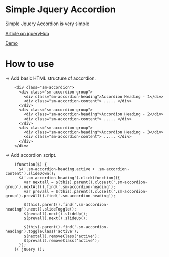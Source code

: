 Simple Jquery Accordion
=================================

Simple Jquery Accordion is very simple

[Article on jqueryHub](#)

[Demo](#)


How to use
==========

=> Add basic HTML structure of accordion.

        <div class="sm-accordion">
          <div class="sm-accordion-group">
            <div class="sm-accordion-heading">Accordion Heading - 1</div>
            <div class="sm-accordion-content"> ..... </div>
          </div>
          <div class="sm-accordion-group">
            <div class="sm-accordion-heading">Accordion Heading - 2</div>
            <div class="sm-accordion-content"> ..... </div>
          </div>
          <div class="sm-accordion-group">
            <div class="sm-accordion-heading">Accordion Heading - 3</div>
            <div class="sm-accordion-content"> ..... </div>
          </div>
        </div>


=> Add accordion script.

        (function($) {
          $('.sm-accordion-heading.active + .sm-accordion-content').slideDown();
          $('.sm-accordion-heading').click(function(){
            var nextall = $(this).parent().closest('.sm-accordion-group').nextAll().find('.sm-accordion-heading');
            var prevall = $(this).parent().closest('.sm-accordion-group').prevAll().find('.sm-accordion-heading');

            $(this).parent().find('.sm-accordion-heading').next().slideToggle();
            $(nextall).next().slideUp();
            $(prevall).next().slideUp();

            $(this).parent().find('.sm-accordion-heading').toggleClass('active');
            $(nextall).removeClass('active');
            $(prevall).removeClass('active');
          });
        }( jQuery ));
